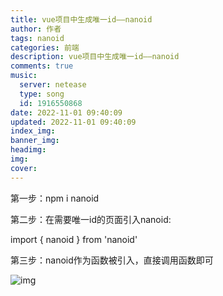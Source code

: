 ```yaml
---
title: vue项目中生成唯一id——nanoid
author: 作者
tags: nanoid
categories: 前端
description: vue项目中生成唯一id——nanoid
comments: true
music:
  server: netease
  type: song
  id: 1916550868
date: 2022-11-01 09:40:09
updated: 2022-11-01 09:40:09
index_img:
banner_img:
headimg:
img:
cover:
---
```


第一步：npm i nanoid

第二步：在需要唯一id的页面引入nanoid:

import { nanoid } from 'nanoid'

第三步：nanoid作为函数被引入，直接调用函数即可

![img](https://img-blog.csdnimg.cn/00194fe5cc594c8887ab46d433af0a7f.png?x-oss-process=image/watermark,type_d3F5LXplbmhlaQ,shadow_50,text_Q1NETiBA5q-O5aSp6KaB5Zad5YWr5p2v5rC0,size_8,color_FFFFFF,t_70,g_se,x_16)
